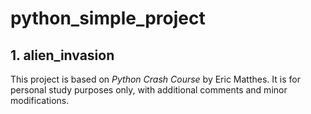 # python_simple_project

## 1. alien_invasion 
This project is based on *Python Crash Course* by Eric Matthes.
It is for personal study purposes only, with additional comments and minor modifications.

